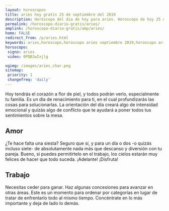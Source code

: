 ```yaml
---
layout: horoscopos
title: aries hoy gratis 25 de septiembre del 2019 
description: Horóscopo del dia de hoy para aries. Horoscopo de hoy 25 de septiembre del 2019. Las predicciones de amor, trabajo, vida personal gratis.
permalink: /horoscopo-diario-gratis/aries/
amplink: /horoscopo-diario-gratis/amp/aries/
home: FALSE
redirect_from: /p/aries.html
keywords: aries,horoscopo,horoscopo aries septiembre 2019,horoscopo aries hoy,tarot aries septiembre 2019,horoscopo aries,tarot aries hoy,horoscopo de hoy,horoscopo diario,tarot del amor,horoscopo de hoy aries,horoscopo diario del tarot, Horoscopo de hoy aries 25 de septiembre del 2019,horóscopo del día,signos zodiacales 2019, el horoscopo de hoy
horoscopo:
 signo: aries
 video: 0PQBJwIxjlg

ogimg: /images/aries_char.png
sitemap:
 priority: 1
 changefreq: 'daily'
---
```



Hoy tendrás el corazón a flor de piel, y todos podrán verlo, especialmente tu familia. Es un día de renacimiento para ti, en el cual profundizarás las cosas para solucionarlas. La orientación del día creará algo de intensidad emocional y quizás algo de conflicto que te ayudará a poner todos tus sentimientos sobre la mesa.

## Amor

¿Te hace falta una siesta? Seguro que sí, y para un día o dos -o quizás incluso siete- de absolutamente nada más que descanso y diversión con tu pareja. Bueno, si puedes permitírtelo en el trabajo, los cielos estarán muy felices de hacer que todo suceda. ¡Adelante! ¡Disfruta!

## Trabajo

Necesitas ceder para ganar. Haz algunas concesiones para avanzar en otras áreas. Este es un momento para ordenar por categorías en lugar de tratar de enfrentarlo todo al mismo tiempo. Concéntrate en lo más importante y deja de lado lo demás.